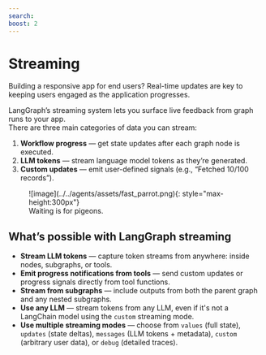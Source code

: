 ```yaml
---
search:
boost: 2
---
```


# Streaming

Building a responsive app for end users? Real-time updates are key to keeping users engaged as the application progresses.

LangGraph’s streaming system lets you surface live feedback from graph runs to your app.  
There are three main categories of data you can stream:

1. **Workflow progress** — get state updates after each graph node is executed.
2. **LLM tokens** — stream language model tokens as they’re generated.
3. **Custom updates** — emit user-defined signals (e.g., “Fetched 10/100 records”).

<figure markdown="1">
![image](../../agents/assets/fast_parrot.png){: style="max-height:300px"}
<figcaption>
Waiting is for pigeons.
</figcaption>
</figure>


## What’s possible with LangGraph streaming

- **Stream LLM tokens** — capture token streams from anywhere: inside nodes, subgraphs, or tools.
- **Emit progress notifications from tools** — send custom updates or progress signals directly from tool functions.
- **Stream from subgraphs** — include outputs from both the parent graph and any nested subgraphs.
- **Use any LLM** — stream tokens from any LLM, even if it's not a LangChain model using the `custom` streaming mode.
- **Use multiple streaming modes** — choose from `values` (full state), `updates` (state deltas), `messages` (LLM tokens + metadata), `custom` (arbitrary user data), or `debug` (detailed traces).